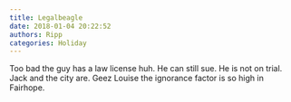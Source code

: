 ```yaml
---
title: Legalbeagle
date: 2018-01-04 20:22:52
authors: Ripp
categories: Holiday
---
```


 Too bad the guy has a law license huh. He can still sue. He is not on trial. Jack and the city are. Geez Louise the ignorance factor is so high in Fairhope.